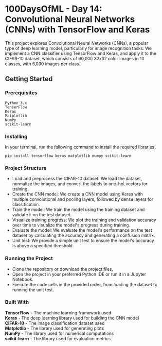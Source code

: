 # 100DaysOfML - Day 14: Convolutional Neural Networks (CNNs) with TensorFlow and Keras

This project explores Convolutional Neural Networks (CNNs), a popular type of deep learning model, particularly for image recognition tasks. We implement a CNN classifier using TensorFlow and Keras, and apply it to the CIFAR-10 dataset, which consists of 60,000 32x32 color images in 10 classes, with 6,000 images per class.

## Getting Started

### Prerequisites

    Python 3.x
    TensorFlow
    Keras
    Matplotlib
    NumPy
    scikit-learn

### Installing

In your terminal, run the following command to install the required libraries:

    pip install tensorflow keras matplotlib numpy scikit-learn

### Project Structure

- Load and preprocess the CIFAR-10 dataset: We load the dataset, normalize the images, and convert the labels to one-hot vectors for training.
- Create the CNN model: We create a CNN model using Keras with multiple convolutional and pooling layers, followed by dense layers for classification.
- Train the model: We train the model using the training dataset and validate it on the test dataset.
- Visualize training progress: We plot the training and validation accuracy over time to visualize the model's progress during training.
- Evaluate the model: We evaluate the model's performance on the test dataset by calculating the accuracy and generating a confusion matrix.
- Unit test: We provide a simple unit test to ensure the model's accuracy is above a specified threshold.

### Running the Project

- Clone the repository or download the project files.
- Open the project in your preferred Python IDE or run it in a Jupyter Notebook.
- Execute the code cells in the provided order, from loading the dataset to running the unit test.

### Built With

  **TensorFlow** - The machine learning framework used  
  **Keras** - The deep learning library used for building the CNN model  
  **CIFAR-10** - The image classification dataset used  
  **Matplotlib** - The library used for generating plots  
  **NumPy** - The library used for numerical computations  
  **scikit-learn** - The library used for evaluation metrics  
